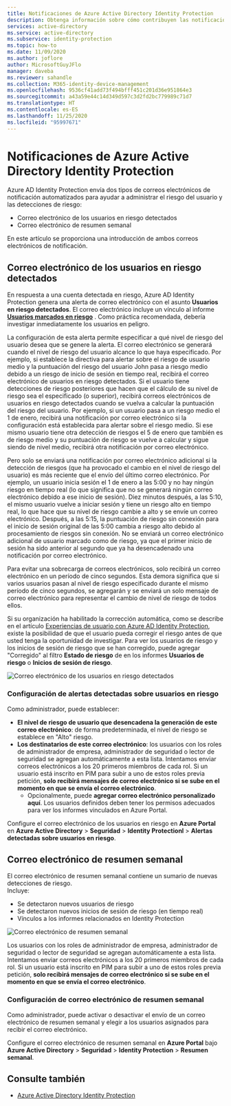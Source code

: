 ```yaml
---
title: Notificaciones de Azure Active Directory Identity Protection
description: Obtenga información sobre cómo contribuyen las notificaciones a sus actividades de investigación.
services: active-directory
ms.service: active-directory
ms.subservice: identity-protection
ms.topic: how-to
ms.date: 11/09/2020
ms.author: joflore
author: MicrosoftGuyJFlo
manager: daveba
ms.reviewer: sahandle
ms.collection: M365-identity-device-management
ms.openlocfilehash: 9536cf41add73f494bfff451c201d36e951864e3
ms.sourcegitcommit: a43a59e44c14d349d597c3d2fd2bc779989c71d7
ms.translationtype: HT
ms.contentlocale: es-ES
ms.lasthandoff: 11/25/2020
ms.locfileid: "95997671"
---
```

# <a name="azure-active-directory-identity-protection-notifications"></a>Notificaciones de Azure Active Directory Identity Protection

Azure AD Identity Protection envía dos tipos de correos electrónicos de notificación automatizados para ayudar a administrar el riesgo del usuario y las detecciones de riesgo:

- Correo electrónico de los usuarios en riesgo detectados
- Correo electrónico de resumen semanal

En este artículo se proporciona una introducción de ambos correos electrónicos de notificación.

## <a name="users-at-risk-detected-email"></a>Correo electrónico de los usuarios en riesgo detectados

En respuesta a una cuenta detectada en riesgo, Azure AD Identity Protection genera una alerta de correo electrónico con el asunto **Usuarios en riesgo detectados**. El correo electrónico incluye un vínculo al informe **[Usuarios marcados en riesgo](./overview-identity-protection.md)** . Como práctica recomendada, debería investigar inmediatamente los usuarios en peligro.

La configuración de esta alerta permite especificar a qué nivel de riesgo del usuario desea que se genere la alerta. El correo electrónico se generará cuando el nivel de riesgo del usuario alcance lo que haya especificado. Por ejemplo, si establece la directiva para alertar sobre el riesgo de usuario medio y la puntuación del riesgo del usuario John pasa a riesgo medio debido a un riesgo de inicio de sesión en tiempo real, recibirá el correo electrónico de usuarios en riesgo detectados. Si el usuario tiene detecciones de riesgo posteriores que hacen que el cálculo de su nivel de riesgo sea el especificado (o superior), recibirá correos electrónicos de usuarios en riesgo detectados cuando se vuelva a calcular la puntuación del riesgo del usuario. Por ejemplo, si un usuario pasa a un riesgo medio el 1 de enero, recibirá una notificación por correo electrónico si la configuración está establecida para alertar sobre el riesgo medio. Si ese mismo usuario tiene otra detección de riesgos el 5 de enero que también es de riesgo medio y su puntuación de riesgo se vuelve a calcular y sigue siendo de nivel medio, recibirá otra notificación por correo electrónico. 

Pero solo se enviará una notificación por correo electrónico adicional si la detección de riesgos (que ha provocado el cambio en el nivel de riesgo del usuario) es más reciente que el envío del último correo electrónico. Por ejemplo, un usuario inicia sesión el 1 de enero a las 5:00 y no hay ningún riesgo en tiempo real (lo que significa que no se generará ningún correo electrónico debido a ese inicio de sesión). Diez minutos después, a las 5:10, el mismo usuario vuelve a iniciar sesión y tiene un riesgo alto en tiempo real, lo que hace que su nivel de riesgo cambie a alto y se envíe un correo electrónico. Después, a las 5:15, la puntuación de riesgo sin conexión para el inicio de sesión original de las 5:00 cambia a riesgo alto debido al procesamiento de riesgos sin conexión. No se enviará un correo electrónico adicional de usuario marcado como de riesgo, ya que el primer inicio de sesión ha sido anterior al segundo que ya ha desencadenado una notificación por correo electrónico.

Para evitar una sobrecarga de correos electrónicos, solo recibirá un correo electrónico en un período de cinco segundos. Esta demora significa que si varios usuarios pasan al nivel de riesgo especificado durante el mismo período de cinco segundos, se agregarán y se enviará un solo mensaje de correo electrónico para representar el cambio de nivel de riesgo de todos ellos.

Si su organización ha habilitado la corrección automática, como se describe en el artículo [Experiencias de usuario con Azure AD Identity Protection](concept-identity-protection-user-experience.md), existe la posibilidad de que el usuario pueda corregir el riesgo antes de que usted tenga la oportunidad de investigar. Para ver los usuarios de riesgo y los inicios de sesión de riesgo que se han corregido, puede agregar "Corregido" al filtro **Estado de riesgo** de en los informes **Usuarios de riesgo** o **Inicios de sesión de riesgo**.

![Correo electrónico de los usuarios en riesgo detectados](./media/howto-identity-protection-configure-notifications/01.png)

### <a name="configure-users-at-risk-detected-alerts"></a>Configuración de alertas detectadas sobre usuarios en riesgo

Como administrador, puede establecer:

- **El nivel de riesgo de usuario que desencadena la generación de este correo electrónico**: de forma predeterminada, el nivel de riesgo se establece en "Alto" riesgo.
- **Los destinatarios de este correo electrónico**: los usuarios con los roles de administrador de empresa, administrador de seguridad o lector de seguridad se agregan automáticamente a esta lista. Intentamos enviar correos electrónicos a los 20 primeros miembros de cada rol. Si un usuario está inscrito en PIM para subir a uno de estos roles previa petición, **solo recibirá mensajes de correo electrónico si se sube en el momento en que se envía el correo electrónico**.
   - Opcionalmente, puede **agregar correo electrónico personalizado aquí**. Los usuarios definidos deben tener los permisos adecuados para ver los informes vinculados en Azure Portal.

Configure el correo electrónico de los usuarios en riesgo en **Azure Portal** en **Azure Active Directory** > **Seguridad** > **Identity Protectionl** > **Alertas detectadas sobre usuarios en riesgo**.

## <a name="weekly-digest-email"></a>Correo electrónico de resumen semanal

El correo electrónico de resumen semanal contiene un sumario de nuevas detecciones de riesgo.  
Incluye:

- Se detectaron nuevos usuarios de riesgo
- Se detectaron nuevos inicios de sesión de riesgo (en tiempo real)
- Vínculos a los informes relacionados en Identity Protection

![Correo electrónico de resumen semanal](./media/howto-identity-protection-configure-notifications/weekly-digest-email.png)

Los usuarios con los roles de administrador de empresa, administrador de seguridad o lector de seguridad se agregan automáticamente a esta lista. Intentamos enviar correos electrónicos a los 20 primeros miembros de cada rol. Si un usuario está inscrito en PIM para subir a uno de estos roles previa petición, **solo recibirá mensajes de correo electrónico si se sube en el momento en que se envía el correo electrónico**.

### <a name="configure-weekly-digest-email"></a>Configuración de correo electrónico de resumen semanal

Como administrador, puede activar o desactivar el envío de un correo electrónico de resumen semanal y elegir a los usuarios asignados para recibir el correo electrónico.

Configure el correo electrónico de resumen semanal en **Azure Portal** bajo **Azure Active Directory** > **Seguridad** > **Identity Protection** > **Resumen semanal**.

## <a name="see-also"></a>Consulte también

- [Azure Active Directory Identity Protection](./overview-identity-protection.md)
